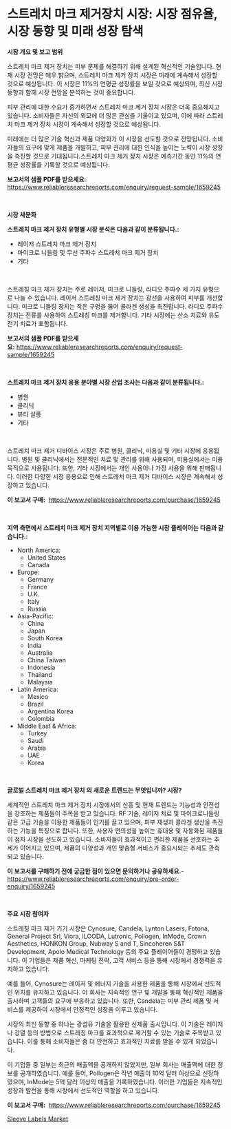 <p><h1>스트레치 마크 제거장치 시장: 시장 점유율, 시장 동향 및 미래 성장 탐색</h1></p><p><strong>시장 개요 및 보고 범위</strong></p>
<p><p>스트레치 마크 제거 장치는 피부 문제를 해결하기 위해 설계된 혁신적인 기술입니다. 현재 시장 전망은 매우 밝으며, 스트레치 마크 제거 장치 시장은 미래에 계속해서 성장할 것으로 예상됩니다. 이 시장은 11%의 연평균 성장률을 보일 것으로 예상되며, 최신 시장 동향과 함께 시장 전망을 분석하는 것이 중요합니다. </p><p>피부 관리에 대한 수요가 증가하면서 스트레치 마크 제거 장치 시장은 더욱 중요해지고 있습니다. 소비자들은 자신의 외모에 더 많은 관심을 기울이고 있으며, 이에 따라 스트레치 마크 제거 장치 시장이 계속해서 성장할 것으로 예상됩니다.</p><p>미래에는 더 많은 기술 혁신과 제품 다양화가 이 시장을 선도할 것으로 전망됩니다. 소비자들의 요구에 맞게 제품을 개발하고, 피부 관리에 대한 인식을 높이는 노력이 시장 성장을 촉진할 것으로 기대됩니다.스트레치 마크 제거 장치 시장은 예측기간 동안 11%의 연평균 성장률을 기록할 것으로 예상됩니다.</p></p>
<p><strong>보고서의 샘플 PDF를 받으세요:</strong> <a href="https://www.reliableresearchreports.com/enquiry/request-sample/1659245">https://www.reliableresearchreports.com/enquiry/request-sample/1659245</a></p>
<p>&nbsp;</p>
<p><strong>시장 세분화</strong></p>
<p><strong>스트레치 마크 제거 장치 유형별 시장 분석은 다음과 같이 분류됩니다.:</strong></p>
<p><ul><li>레이저 스트레치 마크 제거 장치</li><li>마이크로 니들링 및 무선 주파수 스트레치 마크 제거 장치</li><li>기타</li></ul></p>
<p>&nbsp;</p>
<p><p>스트레칭 마크 제거 장치는 주로 레이저, 미크로 니들링, 라디오 주파수 세 가지 유형으로 나눌 수 있습니다. 레이저 스트레칭 마크 제거 장치는 광선을 사용하여 피부를 개선합니다. 미크로 니들링 장치는 작은 구멍을 뚫어 콜라겐 생성을 촉진합니다. 라디오 주파수 장치는 전류를 사용하여 스트레칭 마크를 제거합니다. 기타 시장에는 산소 치료와 유도 전기 치료가 포함됩니다.</p></p>
<p><strong>보고서의 샘플 PDF를 받으세요:</strong>&nbsp;<a href="https://www.reliableresearchreports.com/enquiry/request-sample/1659245">https://www.reliableresearchreports.com/enquiry/request-sample/1659245</a></p>
<p>&nbsp;</p>
<p><strong> 스트레치 마크 제거 장치 응용 분야별 시장 산업 조사는 다음과 같이 분류됩니다.:</strong></p>
<p><ul><li>병원</li><li>클리닉</li><li>뷰티 살롱</li><li>기타</li></ul></p>
<p>&nbsp;</p>
<p><p>스트레치 마크 제거 디바이스 시장은 주로 병원, 클리닉, 미용실 및 기타 시장에 응용됩니다. 병원 및 클리닉에서는 전문적인 치료 및 관리를 위해 사용되며, 미용실에서는 미용 목적으로 사용됩니다. 또한, 기타 시장에서는 개인 사용이나 가정 사용을 위해 판매됩니다. 이러한 다양한 시장 응용으로 인해 스트레치 마크 제거 디바이스 시장은 계속해서 성장하고 있습니다.</p></p>
<p><strong>이 보고서 구매:</strong>&nbsp; <a href="https://www.reliableresearchreports.com/purchase/1659245">https://www.reliableresearchreports.com/purchase/1659245</a></p>
<p>&nbsp;</p>
<p><strong>지역 측면에서 스트레치 마크 제거 장치 지역별로 이용 가능한 시장 플레이어는 다음과 같습니다.:</strong></p>
<p><ul>
    <li>
        North America:
        <ul>
            <li>United States</li>
            <li>Canada</li>
        </ul>
    </li>
    <li>
        Europe:
        <ul>
            <li>Germany</li>
            <li>France</li>
            <li>U.K.</li>
            <li>Italy</li>
            <li>Russia</li>
        </ul>
    </li>
    <li>
        Asia-Pacific:
        <ul>
            <li>China</li>
            <li>Japan</li>
            <li>South Korea</li>
            <li>India</li>
            <li>Australia</li>
            <li>China Taiwan</li>
            <li>Indonesia</li>
            <li>Thailand</li>
            <li>Malaysia</li>
        </ul>
    </li>
    <li>
        Latin America:
        <ul>
            <li>Mexico</li>
            <li>Brazil</li>
            <li>Argentina Korea</li>
            <li>Colombia</li>
        </ul>
    </li>
    <li>
        Middle East & Africa:
        <ul>
            <li>Turkey</li>
            <li>Saudi</li>
            <li>Arabia</li>
            <li>UAE</li>
            <li>Korea</li>
        </ul>
    </li>
    </ul></p>
<p>&nbsp;</p>
<p><strong>글로벌 스트레치 마크 제거 장치 의 새로운 트렌드는 무엇입니까? 시장?</strong></p>
<p><p>세계적인 스트레치 마크 제거 장치 시장에서의 신흥 및 현재 트렌드는 기능성과 안전성을 강조하는 제품들이 주목을 받고 있습니다. RF 기술, 레이저 치료 및 마이크로니들링 같은 고급 기술을 이용한 제품들이 인기를 끌고 있으며, 피부 재생과 콜라겐 생산을 촉진하는 기능을 특징으로 합니다. 또한, 사용자 편의성을 높이는 휴대용 및 자동화된 제품들이 점차 시장을 선도하고 있습니다. 소비자들이 효과적이고 편리한 제품을 선호하는 추세가 이어지고 있으며, 제품의 다양성과 개인 맞춤형 서비스가 중요시되는 추세도 관측되고 있습니다.</p></p>
<p><strong>이 보고서를 구매하기 전에 궁금한 점이 있으면 문의하거나 공유하세요.</strong>- <a href="https://www.reliableresearchreports.com/enquiry/pre-order-enquiry/1659245">https://www.reliableresearchreports.com/enquiry/pre-order-enquiry/1659245</a></p>
<p>&nbsp;</p>
<p><strong>주요 시장 참여자</strong></p>
<p><p>스트레칭 마크 제거 기기 시장은 Cynosure, Candela, Lynton Lasers, Fotona, General Project Srl, Viora, ILOODA, Lutronic, Pollogen, InMode, Crown Aesthetics, HONKON Group, Nubway S and T, Sincoheren S&T Development, Apolo Medical Technology 등의 주요 플레이어들이 경쟁하고 있습니다. 이 기업들은 제품 혁신, 마케팅 전략, 고객 서비스 등을 통해 시장에서 경쟁력을 유지하고 있습니다. </p><p>예를 들어, Cynosure는 레이저 및 에너지 기술을 사용한 제품을 통해 시장에서 선도적인 위치를 유지하고 있습니다. 이 회사는 지속적인 연구 및 개발을 통해 혁신적인 제품을 출시하며 고객들의 요구에 부응하고 있습니다. 또한, Candela는 피부 관리 제품 및 서비스를 제공하여 시장에서 안정적인 성장을 이루고 있습니다. </p><p>시장의 최신 동향 중 하나는 광섬유 기술을 활용한 신제품 출시입니다. 이 기술은 레이저나 강열 등의 방법으로 스트레칭 마크를 효과적으로 제거할 수 있는 기술로 주목받고 있습니다. 이를 통해 소비자들은 좀 더 안전하고 효과적인 치료를 받을 수 있게 되었습니다. </p><p>이 기업들 중 일부는 최근의 매출액을 공개하지 않았지만, 일부 회사는 매출액에 대한 정보를 공개하였습니다. 예를 들어, Pollogen은 작년 매출이 10억 달러 이상으로 신장하였으며, InMode는 5억 달러 이상의 매출을 기록하였습니다. 이러한 기업들은 지속적인 성장과 발전을 통해 시장에서 선도적인 역할을 하고 있습니다.</p></p>
<p><strong>이 보고서 구매:</strong>&nbsp;&nbsp;<a href="https://www.reliableresearchreports.com/purchase/1659245">https://www.reliableresearchreports.com/purchase/1659245</a></p>
<p><p><a href="https://noble-drawer-34c.notion.site/Sleeve-Labels-Market-Size-Market-Share-and-Global-Market-Analysis-Report-2024-2031-9066a56854a44a558b4f6e45ca2001fb">Sleeve Labels Market</a></p></p>
